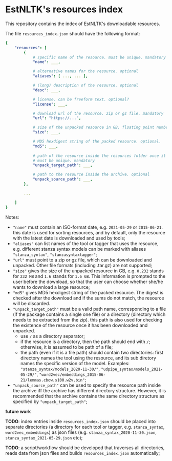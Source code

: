 # EstNLTK's resources index

This repository contains the index of EstNLTK's downloadable resources.

The file `resources_index.json` should have the following format:

```yaml
{
    "resources": [
        {
            # specific name of the resource. must be unique. mandatory
            "name": ___,

            # alternative names for the resource. optional
            "aliases": [ ..., ... ], 

            # (long) description of the resource. optional
            "desc": ___,

            # license. can be freeform text. optional?
            "license": ___, 

            # download url of the resource. zip or gz file. mandatory
            "url": "https://...", 

            # size of the unpacked resource in GB. floating point number. optional.
            "size": ___,

            # MD5 hexdigest string of the packed resource. optional.
            "md5": ___,
          
            # path of the resource inside the resources folder once it has been unpacked. 
            # must be unique. mandatory
            "unpack_target_path": ___, 

            # path to the resource inside the archive. optional
            "unpack_source_path": ___, 
        },

        ...

    ]
}
``` 

Notes:

* `"name"` must contain an ISO-format date, e.g. `2021-05-29` or `2015-06-21`. this date is used for sorting resources, and by default, only the resource with the latest date is downloaded and used by tools;
* `"aliases"` can list names of the tool or tagger that uses the resource, e.g. different stanza syntax models can be marked with aliases `"stanza_syntax"`, `"stanzasyntaxtagger"`;  
* `"url"` must point to a zip or gz file, which can be downloaded and unpacked. Other file formats (including .tar.gz) are not supported;
* `"size"` gives the size of the unpacked resource in GB, e.g. `0.232` stands for `232 MB` and `1.6` stands for `1.6 GB`. This information is prompted to the user before the download, so that the user can choose whether she/he wants to download a large resource;
* `"md5"` gives MD5 hexdigest string of the packed resource. The digest is checked after the download and if the sums do not match, the resource will be discarded. 
* `"unpack_target_path"` must be a valid path name, corresponding to a file (if the package contains a single one file) or a directory (directory which needs to be extracted from the zip). this path is also used for checking the existence of the resource once it has been downloaded and unpacked. 
	* use `/` as a directory separator;
	* if the resource is a directory, then the path should end with `/`; otherwise, it is assumed to be path of a file;
	* the path (even if it is a file path) should contain two directories: first directory names the tool using the resource, and its sub diretory names the specific version of the model. Examples: `"stanza_syntax/models_2020-11-30/"`, `"udpipe_syntax/models_2021-05-29/"`, `"word2vec/embeddings_2015-06-21/lemmas.cbow.s100.w2v.bin"`;
* `"unpack_source_path"` can be used to specify the resource path inside the archive iff the archive has different directory structure. However, it is recommended that the archive contains the same directory structure as  specified by `"unpack_target_path"`;


**future work**

**TODO**: index entries inside `resources_index.json` should be placed into separate directories (a directory for each tool or tagger, e.g. `stanza_syntax`, `word2vec_embeddings`) as json files (e.g. `stanza_syntax_2020-11-30.json`, `stanza_syntax_2021-05-29.json` etc);

**TODO**: a script/workflow should be developed that traverses all directories, reads data from json files and builds `resources_index.json` automatically;
